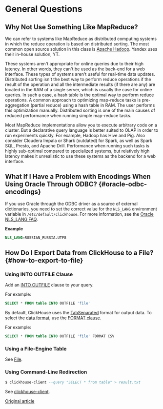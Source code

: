 # General Questions

## Why Not Use Something Like MapReduce?

We can refer to systems like MapReduce as distributed computing systems in which the reduce operation is based on distributed sorting. The most common open source solution in this class is [Apache Hadoop](http://hadoop.apache.org). Yandex uses their in-house solution, YT.

These systems aren't appropriate for online queries due to their high latency. In other words, they can't be used as the back-end for a web interface.
These types of systems aren't useful for real-time data updates.
Distributed sorting isn't the best way to perform reduce operations if the result of the operation and all the intermediate results (if there are any) are located in the RAM of a single server, which is usually the case for online queries. In such a case, a hash table is the optimal way to perform reduce operations. A common approach to optimizing map-reduce tasks is pre-aggregation (partial reduce) using a hash table in RAM. The user performs this optimization manually.
Distributed sorting is one of the main causes of reduced performance when running simple map-reduce tasks.

Most MapReduce implementations allow you to execute arbitrary code on a cluster. But a declarative query language is better suited to OLAP in order to run experiments quickly. For example, Hadoop has Hive and Pig. Also consider Cloudera Impala or Shark (outdated) for Spark, as well as Spark SQL, Presto, and Apache Drill. Performance when running such tasks is highly sub-optimal compared to specialized systems, but relatively high latency makes it unrealistic to use these systems as the backend for a web interface.

## What If I Have a Problem with Encodings When Using Oracle Through ODBC? {#oracle-odbc-encodings}

If you use Oracle through the ODBC driver as a source of external dictionaries, you need to set the correct value for the `NLS_LANG` environment variable in `/etc/default/clickhouse`. For more information, see the [Oracle NLS_LANG FAQ](https://www.oracle.com/technetwork/products/globalization/nls-lang-099431.html).

**Example**

```sql
NLS_LANG=RUSSIAN_RUSSIA.UTF8
```

## How Do I Export Data from ClickHouse to a File? {#how-to-export-to-file}

### Using INTO OUTFILE Clause

Add an [INTO OUTFILE](../query_language/select/#into-outfile-clause) clause to your query.

For example:

```sql
SELECT * FROM table INTO OUTFILE 'file'
```

By default, ClickHouse uses the [TabSeparated](../interfaces/formats.md#tabseparated) format for output data. To select the [data format](../interfaces/formats.md), use the [FORMAT clause](../query_language/select/#format-clause).

For example:

```sql
SELECT * FROM table INTO OUTFILE 'file' FORMAT CSV
```

### Using a File-Engine Table

See [File](../operations/table_engines/file.md).

### Using Command-Line Redirection

```sql
$ clickhouse-client --query "SELECT * from table" > result.txt
```

See [clickhouse-client](../interfaces/cli.md).

[Original article](https://clickhouse.tech/docs/en/faq/general/) <!--hide-->
